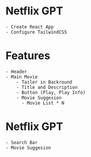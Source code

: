 # Netflix GPT
    - Create React App
    - Configure TailwindCSS
# Features
    - Header
    - Main Movie
        - Tailer in Backround
        - Title and Description
        - Button (Play, Play Info)
        - Movie Suggesion
          - Movie List * N
# Netflix GPT
    - Search Bar
    - Movie Suggesion
